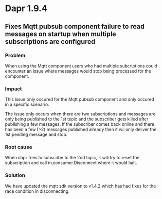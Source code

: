 # Dapr 1.9.4
 
## Fixes Mqtt pubsub component failure to read messages on startup when multiple subscriptions are configured
 
### Problem
 
When using the Mqtt component users who had multiple subcriptions could encounter an issue where messages would stop being processed for the component.
 
### Impact
 
This issue only occured for the Mqtt pubsub component and only occured in a specific scenario.

The issue only occurs when there are two subscriptions and messages are only being published to the 1st topic and the subscriber gets killed after publishing a few messages. If the subscriber comes back online and there has been a few (>2) messages published already then it wil only deliver the 1st pending message and stop.
 
### Root cause
 
When dapr tries to subscribe to the 2nd topic, it will try to reset the subscription and call m.consumer.Disconnect where it would halt.
 
### Solution
 
We have updated the mqtt sdk version to v1.4.2 which has had fixes for the race condition in disconnecting.

